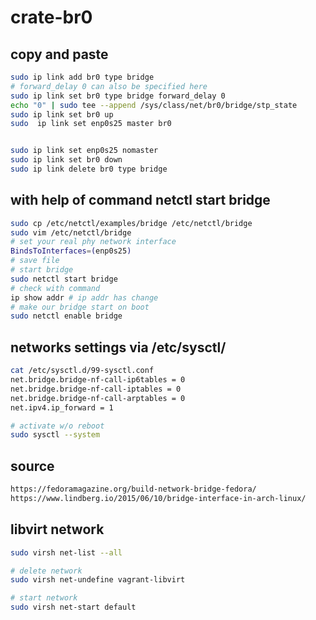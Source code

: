 # crate-br0

## copy and paste

```bash
sudo ip link add br0 type bridge
# forward_delay 0 can also be specified here
sudo ip link set br0 type bridge forward_delay 0
echo "0" | sudo tee --append /sys/class/net/br0/bridge/stp_state
sudo ip link set br0 up
sudo  ip link set enp0s25 master br0


sudo ip link set enp0s25 nomaster
sudo ip link set br0 down
sudo ip link delete br0 type bridge
```

## with help of command netctl start bridge

```bash
sudo cp /etc/netctl/examples/bridge /etc/netctl/bridge
sudo vim /etc/netctl/bridge
# set your real phy network interface
BindsToInterfaces=(enp0s25)
# save file 
# start bridge
sudo netctl start bridge
# check with command
ip show addr # ip addr has change
# make our bridge start on boot
sudo netctl enable bridge
```

## networks settings via /etc/sysctl/

```bash
cat /etc/sysctl.d/99-sysctl.conf
net.bridge.bridge-nf-call-ip6tables = 0
net.bridge.bridge-nf-call-iptables = 0
net.bridge.bridge-nf-call-arptables = 0
net.ipv4.ip_forward = 1

# activate w/o reboot
sudo sysctl --system 

```

## source

```txt
https://fedoramagazine.org/build-network-bridge-fedora/
https://www.lindberg.io/2015/06/10/bridge-interface-in-arch-linux/
```


## libvirt network

```bash
sudo virsh net-list --all

# delete network
sudo virsh net-undefine vagrant-libvirt

# start network
sudo virsh net-start default 
```